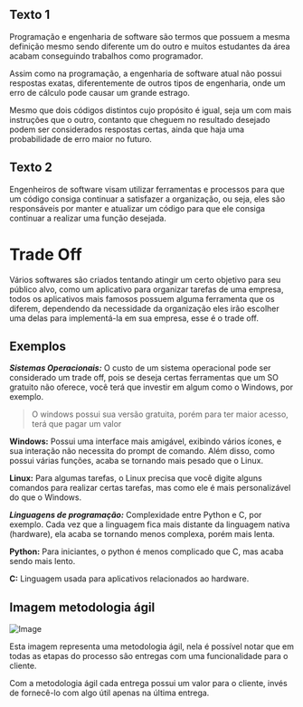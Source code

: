 ## Texto 1

Programação e engenharia de software são termos que possuem a mesma definição mesmo sendo diferente um do outro e muitos estudantes da área acabam conseguindo trabalhos como programador. 

Assim como na programação, a engenharia de software atual não possui respostas exatas, diferentemente de outros tipos de engenharia, onde um erro de cálculo pode causar um grande estrago. 

Mesmo que dois códigos distintos cujo propósito é igual, seja um com mais instruções que o outro, contanto que cheguem no resultado desejado podem ser considerados respostas certas, ainda que haja uma probabilidade de erro maior no futuro.

## Texto 2

Engenheiros de software visam utilizar ferramentas e processos para que um código consiga continuar a satisfazer a organização, ou seja, eles são responsáveis por manter e atualizar um código para que ele consiga continuar a realizar uma função desejada.

# Trade Off

Vários softwares são criados tentando atingir um certo objetivo para seu público alvo, como um aplicativo para organizar tarefas de uma empresa, todos os aplicativos mais famosos possuem alguma ferramenta que os diferem, dependendo da necessidade da organização eles irão escolher uma delas para implementá-la em sua empresa, esse é o trade off.

## Exemplos

**_Sistemas Operacionais:_**
O custo de um sistema operacional pode ser considerado um trade off, pois se deseja certas ferramentas que um SO gratuito não oferece, você terá que investir em algum como o Windows, por exemplo.
> O windows possui sua versão gratuita, porém para ter maior acesso, terá que pagar um valor

**Windows:**
Possui uma interface mais amigável, exibindo vários ícones, e sua interação não necessita do prompt de comando. Além disso, como possui várias funções, acaba se tornando mais pesado que o Linux.

**Linux:**
Para algumas tarefas, o Linux precisa que você digite alguns comandos para realizar certas tarefas, mas como ele é mais personalizável do que o Windows.

**_Linguagens de programação:_**
Complexidade entre Python e C, por exemplo. Cada vez que a linguagem fica mais distante da linguagem nativa (hardware), ela acaba se tornando menos complexa, porém mais lenta.

**Python:**
Para iniciantes, o python é menos complicado que C, mas acaba sendo mais lento.

**C:**
Linguagem usada para aplicativos relacionados ao hardware.

## Imagem metodologia ágil

![Image](https://github.com/user-attachments/assets/e093b8a0-cdc6-4943-8d1b-3b9e4ca4987a)

Esta imagem representa uma metodologia ágil, nela é possível notar que em todas as etapas do processo são entregas com uma funcionalidade para o cliente.

Com a metodologia ágil cada entrega possui um valor para o cliente, invés de fornecê-lo com algo útil apenas na última entrega.

